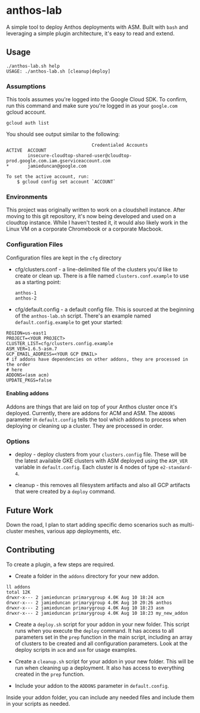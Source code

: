 # anthos-lab

A simple tool to deploy Anthos deployments with ASM. Built with `bash` and
leveraging a simple plugin architecture, it's
easy to read and extend.

## Usage

```
./anthos-lab.sh help
USAGE: ./anthos-lab.sh [cleanup|deploy]

```

### Assumptions 

This tools assumes you're logged into the Google Cloud SDK. To confirm, run this
command and make sure you're logged in as your `google.com` gcloud account. 

```
gcloud auth list
```

You should see output similar to the following: 

```
                                Credentialed Accounts
ACTIVE  ACCOUNT
        insecure-cloudtop-shared-user@cloudtop-prod.google.com.iam.gserviceaccount.com
*       jamieduncan@google.com

To set the active account, run:
    $ gcloud config set account `ACCOUNT`

```

### Environments

This project was originally written to work on a cloudshell instance. After moving to
this git repository, it's now being developed and used on a cloudtop instance.
While I haven't tested it, it would also likely work in the Linux VM on a
corporate Chromebook or a corporate Macbook.

### Configuration Files

Configuration files are kept in the `cfg` directory

* cfg/clusters.conf - a line-delimited file of the clusters you'd like to create or
  clean up. There is a file named `clusters.conf.example` to use as a starting point: 

  ```
  anthos-1
  anthos-2
  ```

* cfg/default.config - a default config file. This is sourced at the beginning of
  the `anthos-lab.sh` script. There's an example named `default.config.example`
  to get your started: 

```
REGION=us-east1
PROJECT=<YOUR PROJECT>
CLUSTER_LIST=cfg/clusters.config.example
ASM_VER=1.6.5-asm.7
GCP_EMAIL_ADDRESS=<YOUR GCP EMAIL>
# if addons have dependencies on other addons, they are processed in the order 
# here
ADDONS=(asm acm)
UPDATE_PKGS=false
```

#### Enabling addons 

Addons are things that are laid on top of your Anthos cluster once it's
deployed. Currently, there are addons for ACM and ASM. The `ADDONS` parameter in
`default.config` tells the tool which addons to process when deploying or
cleaning up a cluster. They are processed in order.

### Options 

* deploy - deploy clusters from your `clusters.config` file. These will be the
  latest available GKE clusters with ASM deployed using the `ASM_VER` variable
  in `default.config`. Each cluster is 4 nodes of type `e2-standard-4`.

* cleanup - this removes all filesystem artifacts and also all GCP artifacts
  that were created by a `deploy` command.

## Future Work

Down the road, I plan to start adding specific demo scenarios such as
multi-cluster meshes, various app deployments, etc.

## Contributing

To create a plugin, a few steps are required. 

* Create a folder in the `addons` directory for your new addon. 

```
ll addons 
total 12K
drwxr-x--- 2 jamieduncan primarygroup 4.0K Aug 10 18:24 acm
drwxr-x--- 2 jamieduncan primarygroup 4.0K Aug 10 20:26 anthos
drwxr-x--- 2 jamieduncan primarygroup 4.0K Aug 10 18:23 asm
drwxr-x--- 2 jamieduncan primarygroup 4.0K Aug 10 18:23 my_new_addon
```

* Create a `deploy.sh` script for your addon in your new folder. This script
  runs when you execute the `deploy` command. It has access to all parameters set in the `prep` function in the main
  script, including an array of clusters to be created and all configuration
  parameters. Look at the deploy scripts in `acm` and `asm` for usage examples.

* Create a `cleanup.sh` script for your addon in your new folder. This will be
  run when cleaning up a deployment. It also has access to everything created in
  the `prep` function. 

* Include your addon to the `ADDONS` parameter in `default.config`.

Inside your addon folder, you can include any needed files and include them in
your scripts as needed.